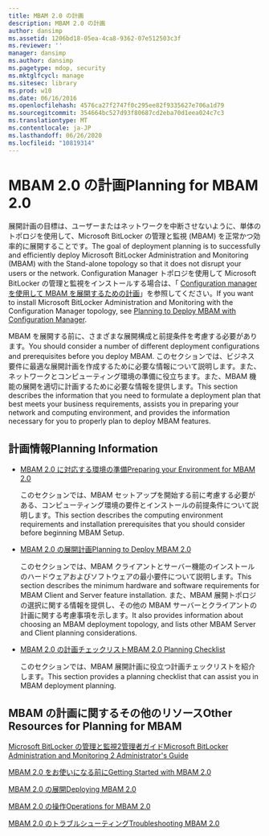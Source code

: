 ```yaml
---
title: MBAM 2.0 の計画
description: MBAM 2.0 の計画
author: dansimp
ms.assetid: 1206bd18-05ea-4ca8-9362-07e512503c3f
ms.reviewer: ''
manager: dansimp
ms.author: dansimp
ms.pagetype: mdop, security
ms.mktglfcycl: manage
ms.sitesec: library
ms.prod: w10
ms.date: 06/16/2016
ms.openlocfilehash: 4576ca27f2747f0c295ee82f9335627e706a1d79
ms.sourcegitcommit: 354664bc527d93f80687cd2eba70d1eea024c7c3
ms.translationtype: MT
ms.contentlocale: ja-JP
ms.lasthandoff: 06/26/2020
ms.locfileid: "10819314"
---
```

# <span data-ttu-id="bc42f-103">MBAM 2.0 の計画</span><span class="sxs-lookup"><span data-stu-id="bc42f-103">Planning for MBAM 2.0</span></span>


<span data-ttu-id="bc42f-104">展開計画の目標は、ユーザーまたはネットワークを中断させないように、単体のトポロジを使用して、Microsoft BitLocker の管理と監視 (MBAM) を正常かつ効率的に展開することです。</span><span class="sxs-lookup"><span data-stu-id="bc42f-104">The goal of deployment planning is to successfully and efficiently deploy Microsoft BitLocker Administration and Monitoring (MBAM) with the Stand-alone topology so that it does not disrupt your users or the network.</span></span> <span data-ttu-id="bc42f-105">Configuration Manager トポロジを使用して Microsoft BitLocker の管理と監視をインストールする場合は、「 [Configuration manager を使用して MBAM を展開するための計画](planning-to-deploy-mbam-with-configuration-manager-2.md)」を参照してください。</span><span class="sxs-lookup"><span data-stu-id="bc42f-105">If you want to install Microsoft BitLocker Administration and Monitoring with the Configuration Manager topology, see [Planning to Deploy MBAM with Configuration Manager](planning-to-deploy-mbam-with-configuration-manager-2.md).</span></span>

<span data-ttu-id="bc42f-106">MBAM を展開する前に、さまざまな展開構成と前提条件を考慮する必要があります。</span><span class="sxs-lookup"><span data-stu-id="bc42f-106">You should consider a number of different deployment configurations and prerequisites before you deploy MBAM.</span></span> <span data-ttu-id="bc42f-107">このセクションでは、ビジネス要件に最適な展開計画を作成するために必要な情報について説明します。また、ネットワークとコンピューティング環境の準備に役立ちます。また、MBAM 機能の展開を適切に計画するために必要な情報を提供します。</span><span class="sxs-lookup"><span data-stu-id="bc42f-107">This section describes the information that you need to formulate a deployment plan that best meets your business requirements, assists you in preparing your network and computing environment, and provides the information necessary for you to properly plan to deploy MBAM features.</span></span>

## <span data-ttu-id="bc42f-108">計画情報</span><span class="sxs-lookup"><span data-stu-id="bc42f-108">Planning Information</span></span>


-   [<span data-ttu-id="bc42f-109">MBAM 2.0 に対応する環境の準備</span><span class="sxs-lookup"><span data-stu-id="bc42f-109">Preparing your Environment for MBAM 2.0</span></span>](preparing-your-environment-for-mbam-20-mbam-2.md)

    <span data-ttu-id="bc42f-110">このセクションでは、MBAM セットアップを開始する前に考慮する必要がある、コンピューティング環境の要件とインストールの前提条件について説明します。</span><span class="sxs-lookup"><span data-stu-id="bc42f-110">This section describes the computing environment requirements and installation prerequisites that you should consider before beginning MBAM Setup.</span></span>

-   [<span data-ttu-id="bc42f-111">MBAM 2.0 の展開計画</span><span class="sxs-lookup"><span data-stu-id="bc42f-111">Planning to Deploy MBAM 2.0</span></span>](planning-to-deploy-mbam-20-mbam-2.md)

    <span data-ttu-id="bc42f-112">このセクションでは、MBAM クライアントとサーバー機能のインストールのハードウェアおよびソフトウェアの最小要件について説明します。</span><span class="sxs-lookup"><span data-stu-id="bc42f-112">This section describes the minimum hardware and software requirements for MBAM Client and Server feature installation.</span></span> <span data-ttu-id="bc42f-113">また、MBAM 展開トポロジの選択に関する情報を提供し、その他の MBAM サーバーとクライアントの計画に関する考慮事項を示します。</span><span class="sxs-lookup"><span data-stu-id="bc42f-113">It also provides information about choosing an MBAM deployment topology, and lists other MBAM Server and Client planning considerations.</span></span>

-   [<span data-ttu-id="bc42f-114">MBAM 2.0 の計画チェックリスト</span><span class="sxs-lookup"><span data-stu-id="bc42f-114">MBAM 2.0 Planning Checklist</span></span>](mbam-20-planning-checklist-mbam-2.md)

    <span data-ttu-id="bc42f-115">このセクションでは、MBAM 展開計画に役立つ計画チェックリストを紹介します。</span><span class="sxs-lookup"><span data-stu-id="bc42f-115">This section provides a planning checklist that can assist you in MBAM deployment planning.</span></span>

## <a href="" id="other-resources-for-planning-for-mbam-"></a><span data-ttu-id="bc42f-116">MBAM の計画に関するその他のリソース</span><span class="sxs-lookup"><span data-stu-id="bc42f-116">Other Resources for Planning for MBAM</span></span>


[<span data-ttu-id="bc42f-117">Microsoft BitLocker の管理と監視2管理者ガイド</span><span class="sxs-lookup"><span data-stu-id="bc42f-117">Microsoft BitLocker Administration and Monitoring 2 Administrator's Guide</span></span>](index.md)

[<span data-ttu-id="bc42f-118">MBAM 2.0 をお使いになる前に</span><span class="sxs-lookup"><span data-stu-id="bc42f-118">Getting Started with MBAM 2.0</span></span>](getting-started-with-mbam-20-mbam-2.md)

[<span data-ttu-id="bc42f-119">MBAM 2.0 の展開</span><span class="sxs-lookup"><span data-stu-id="bc42f-119">Deploying MBAM 2.0</span></span>](deploying-mbam-20-mbam-2.md)

[<span data-ttu-id="bc42f-120">MBAM 2.0 の操作</span><span class="sxs-lookup"><span data-stu-id="bc42f-120">Operations for MBAM 2.0</span></span>](operations-for-mbam-20-mbam-2.md)

[<span data-ttu-id="bc42f-121">MBAM 2.0 のトラブルシューティング</span><span class="sxs-lookup"><span data-stu-id="bc42f-121">Troubleshooting MBAM 2.0</span></span>](troubleshooting-mbam-20-mbam-2.md)

 

 





